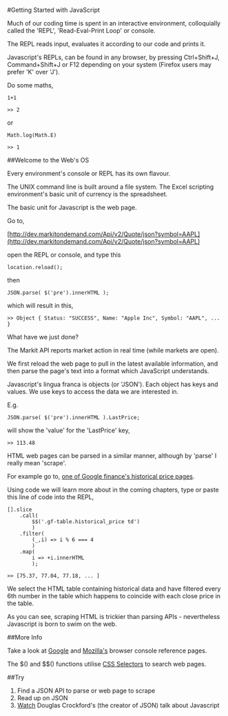 #Getting Started with JavaScript

Much of our coding time is spent in an interactive environment, colloquially called the 'REPL', 'Read-Eval-Print Loop' or console.

The REPL reads input, evaluates it according to our code and prints it.

Javascript's REPLs, can be found in any browser, by pressing Ctrl+Shift+J, Command+Shift+J or F12 depending on your system (Firefox users may prefer 'K' over 'J').

Do some maths,

~~~~~~~~
1+1
~~~~~~~~

~~~~~~~~
>> 2
~~~~~~~~

or

~~~~~~~~
Math.log(Math.E)
~~~~~~~~

~~~~~~~~
>> 1
~~~~~~~~

##Welcome to the Web's OS

Every environment's console or REPL has its own flavour.

The UNIX command line is built around a file system. The Excel scripting environment's basic unit of currency is the spreadsheet.

The basic unit for Javascript is the web page.

Go to,

[http://dev.markitondemand.com/Api/v2/Quote/json?symbol=AAPL](http://dev.markitondemand.com/Api/v2/Quote/json?symbol=AAPL)

open the REPL or console, and type this

~~~~~~~~
location.reload();
~~~~~~~~

then

~~~~~~~~
JSON.parse( $('pre').innerHTML );
~~~~~~~~

which will result in this,

`>> Object { Status: "SUCCESS", Name: "Apple Inc", Symbol: "AAPL", ... }`

What have we just done?

The Markit API reports market action in real time (while markets are open). 

We first reload the web page to pull in the latest available information, and then parse the page's text into a format which JavaScript understands.

Javascript's lingua franca is objects (or 'JSON'). Each object has keys and values. We use keys to access the data we are interested in.

E.g.

~~~~~~~~
JSON.parse( $('pre').innerHTML ).LastPrice;
~~~~~~~~

will show the 'value' for the 'LastPrice' key,

`>> 113.48`

HTML web pages can be parsed in a similar manner, although by 'parse' I really mean 'scrape'.

For example go to, [one of Google finance's historical price pages](https://www.google.com/finance/historical?q=NYSEARCA%3ARSP&ei=X7D-VeC-NNCDsAHunLjoAQ).

Using code we will learn more about in the coming chapters, type or paste this line of code into the REPL,

~~~~~~~~
[].slice
    .call(
        $$('.gf-table.historical_price td')
        )
	.filter(
  		(_,i) => i % 6 === 4
  		)
 	.map(
  		i => +i.innerHTML
  		);
~~~~~~~~

`>> [75.37, 77.04, 77.18, ... ]`

We select the HTML table containing historical data and have filtered every 6th number in the table which happens to coincide with each close price in the table.

As you can see, scraping HTML is trickier than parsing APIs - nevertheless Javascript is born to swim on the web.

##More Info

Take a look at [Google](https://developer.chrome.com/devtools/docs/console) and [Mozilla's](https://developer.mozilla.org/en/docs/Web/API/console) browser console reference pages.

The $() and $$() functions utilise [CSS Selectors](https://developer.mozilla.org/en-US/docs/Web/Guide/CSS/Getting_Started/Selectors) to search web pages.

##Try

1) Find a JSON API to parse or web page to scrape
2) Read up on JSON
3) [Watch](https://www.youtube.com/watch?v=v2ifWcnQs6M) Douglas Crockford's (the creator of JSON) talk about Javascript

